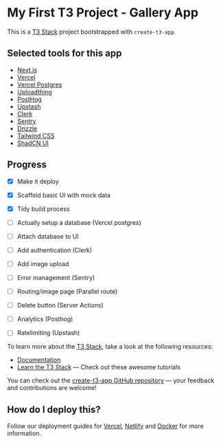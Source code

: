 # My First T3 Project - Gallery App

This is a [T3 Stack](https://create.t3.gg/) project bootstrapped with `create-t3-app`.

## Selected tools for this app

- [Next.js](https://nextjs.org)
- [Vercel](https://vercel.com/)
- [Vercel Postgres](https://vercel.com/docs/storage/vercel-postgres)
- [Uploadthing](https://uploadthing.com)
- [PostHog](https://posthog.com)
- [Upstash](https://upstash.com)
- [Clerk](https://clerk.com)
- [Sentry](https://sentry.io)
- [Drizzle](https://orm.drizzle.team)
- [Tailwind CSS](https://tailwindcss.com)
- [ShadCN UI](https://ui.shadcn.com)

## Progress 

- [x] Make it deploy
- [x] Scaffold basic UI with mock data
- [x] Tidy build process
- [ ] Actually setup a database (Vercel postgres)
- [ ] Attach database to UI
- [ ] Add authentication (Clerk)
- [ ] Add image upload
- [ ] Error management (Sentry)
- [ ] Routing/image page (Parallel route)
- [ ] Delete button (Server Actions)
- [ ] Analytics (Posthog)
- [ ] Ratelimiting (Upstash)




To learn more about the [T3 Stack](https://create.t3.gg/), take a look at the following resources:

- [Documentation](https://create.t3.gg/)
- [Learn the T3 Stack](https://create.t3.gg/en/faq#what-learning-resources-are-currently-available) — Check out these awesome tutorials

You can check out the [create-t3-app GitHub repository](https://github.com/t3-oss/create-t3-app) — your feedback and contributions are welcome!

## How do I deploy this?

Follow our deployment guides for [Vercel](https://create.t3.gg/en/deployment/vercel), [Netlify](https://create.t3.gg/en/deployment/netlify) and [Docker](https://create.t3.gg/en/deployment/docker) for more information.
